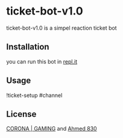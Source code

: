# ticket-bot-v1.0

ticket-bot-v1.0 is a simpel reaction ticket bot

## Installation

you can run this bot in [repl.it](https://repl.it/~)

## Usage

!ticket-setup #channel

## License
[CORONA | GAMING](https://discord.gg/gbbVaE4)
and
[Ahmed 830](https://www.youtube.com/channel/UCcicgw0kXrIJ7wve_PYmtlg?view_as=subscriber)
